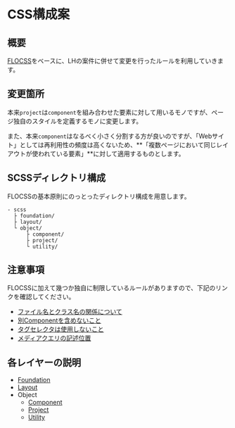 # CSS構成案

## 概要

[FLOCSS](https://github.com/hiloki/flocss)をベースに、LHの案件に併せて変更を行ったルールを利用していきます。


## 変更箇所

本来`project`は`component`を組み合わせた要素に対して用いるモノですが、ページ独自のスタイルを定義するモノに変更します。

また、本来`component`はなるべく小さく分割する方が良いのですが、「Webサイト」としては再利用性の頻度は高くないため、**「複数ページにおいて同じレイアウトが使われている要素」**に対して適用するものとします。


## SCSSディレクトリ構成

FLOCSSの基本原則にのっとったディレクトリ構成を用意します。

```
- scss
  ├ foundation/
  ├ layout/
  └ object/
      ├ component/
      ├ project/
      └ utility/
```


## 注意事項

FLOCSSに加えて幾つか独自に制限しているルールがありますので、下記のリンクを確認してください。

* [ファイル名とクラス名の関係について](/ja/methodologies/important/name.md)
* [別Componentを含めないこと](/ja/methodologies/important/child.md)
* [タグセレクタは使用しないこと](/ja/methodologies/important/selector.md)
* [メディアクエリの記述位置](/ja/methodologies/important/media_query.md)


## 各レイヤーの説明

* [Foundation](/ja/methodologies/foundation/)
* [Layout](/ja/methodologies/layout/)
* Object
  * [Component](/ja/methodologies/object/component/)
  * [Project](/ja/methodologies/object/project/)
  * [Utility](/ja/methodologies/object/utility/)